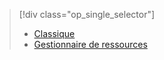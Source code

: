 > [!div class="op_single_selector"]
> * [Classique](../articles/storage/storage-cannot-delete-storage-account-container-vhd.md)
> * [Gestionnaire de ressources](../articles/storage/storage-resource-manager-cannot-delete-storage-account-container-vhd.md)
> 
> 



<!--HONumber=Nov16_HO3-->


